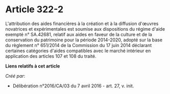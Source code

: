 # Article 322-2

L'attribution des aides financières à la création et à la diffusion d'œuvres novatrices et expérimentales est soumise aux
dispositions du régime d'aide exempté n° SA.42681, relatif aux aides en faveur de la culture et de la conservation du
patrimoine pour la période 2014-2020, adopté sur la base du règlement n° 651/2014 de la Commission du 17 juin 2014 déclarant
certaines catégories d'aides compatibles avec le marché intérieur en application des articles 107 et 108 du traité.

**Liens relatifs à cet article**

_Créé par_:

  - Délibération n°2016/CA/03 du 7 avril 2016 - art. 27, v. init.
